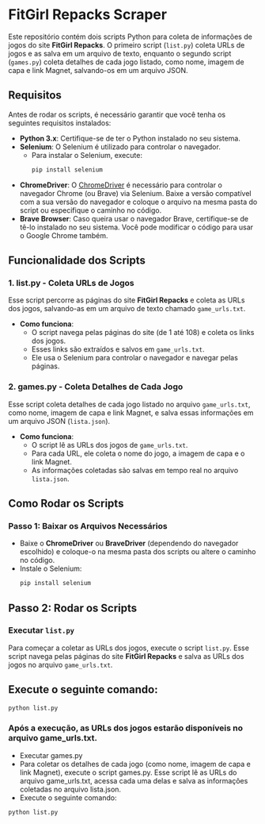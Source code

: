 # FitGirl Repacks Scraper

Este repositório contém dois scripts Python para coleta de informações de jogos do site **FitGirl Repacks**. O primeiro script (`list.py`) coleta URLs de jogos e as salva em um arquivo de texto, enquanto o segundo script (`games.py`) coleta detalhes de cada jogo listado, como nome, imagem de capa e link Magnet, salvando-os em um arquivo JSON.

## Requisitos

Antes de rodar os scripts, é necessário garantir que você tenha os seguintes requisitos instalados:

- **Python 3.x**: Certifique-se de ter o Python instalado no seu sistema.
- **Selenium**: O Selenium é utilizado para controlar o navegador.
  - Para instalar o Selenium, execute:
    ```bash
    pip install selenium
    ```
- **ChromeDriver**: O [ChromeDriver](https://googlechromelabs.github.io/chrome-for-testing/) é necessário para controlar o navegador Chrome (ou Brave) via Selenium. Baixe a versão compatível com a sua versão do navegador e coloque o arquivo na mesma pasta do script ou especifique o caminho no código.
- **Brave Browser**: Caso queira usar o navegador Brave, certifique-se de tê-lo instalado no seu sistema. Você pode modificar o código para usar o Google Chrome também.

## Funcionalidade dos Scripts

### 1. **list.py** - Coleta URLs de Jogos

Esse script percorre as páginas do site **FitGirl Repacks** e coleta as URLs dos jogos, salvando-as em um arquivo de texto chamado `game_urls.txt`.

- **Como funciona**:
  - O script navega pelas páginas do site (de 1 até 108) e coleta os links dos jogos.
  - Esses links são extraídos e salvos em `game_urls.txt`.
  - Ele usa o Selenium para controlar o navegador e navegar pelas páginas.

### 2. **games.py** - Coleta Detalhes de Cada Jogo

Esse script coleta detalhes de cada jogo listado no arquivo `game_urls.txt`, como nome, imagem de capa e link Magnet, e salva essas informações em um arquivo JSON (`lista.json`).

- **Como funciona**:
  - O script lê as URLs dos jogos de `game_urls.txt`.
  - Para cada URL, ele coleta o nome do jogo, a imagem de capa e o link Magnet.
  - As informações coletadas são salvas em tempo real no arquivo `lista.json`.

## Como Rodar os Scripts

### Passo 1: Baixar os Arquivos Necessários
- Baixe o **ChromeDriver** ou **BraveDriver** (dependendo do navegador escolhido) e coloque-o na mesma pasta dos scripts ou altere o caminho no código.
- Instale o Selenium:
  ```bash
  pip install selenium

## Passo 2: Rodar os Scripts

### Executar `list.py`

Para começar a coletar as URLs dos jogos, execute o script `list.py`. Esse script navega pelas páginas do site **FitGirl Repacks** e salva as URLs dos jogos no arquivo `game_urls.txt`.

## Execute o seguinte comando:
```bash
python list.py
```


### Após a execução, as URLs dos jogos estarão disponíveis no arquivo game_urls.txt.

 - Executar games.py
- Para coletar os detalhes de cada jogo (como nome, imagem de capa e link Magnet), execute o script games.py. Esse script lê as URLs do arquivo game_urls.txt, acessa cada uma delas e salva as informações coletadas no arquivo lista.json.
- Execute o seguinte comando:
```bash
python list.py
